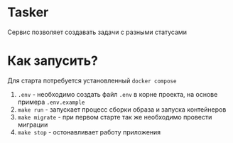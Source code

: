 # Tasker
Сервис позволяет создавать задачи с разными статусами
# Как запусить?
Для старта потребуется установленный `docker compose`
1. `.env` - необходимо создать файл `.env` в корне проекта, на основе примера `.env.example`
2. `make run` - запускает процесс сборки образа и запуска контейнеров
3. `make migrate` - при первом старте так же необходимо провести миграции
4. `make stop` - остонавливает работу приложения
